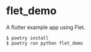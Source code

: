 # flet_demo

A flutter example app using Flet.

```shell
$ poetry install
$ poetry run python flet_demo
```
